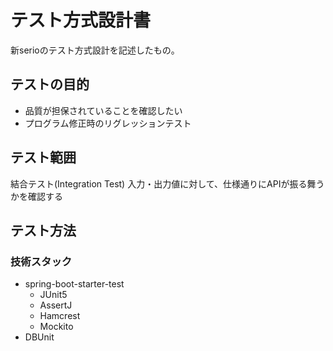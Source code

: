 # テスト方式設計書

新serioのテスト方式設計を記述したもの。

## テストの目的

- 品質が担保されていることを確認したい
- プログラム修正時のリグレッションテスト

## テスト範囲

結合テスト(Integration Test)
入力・出力値に対して、仕様通りにAPIが振る舞うかを確認する

## テスト方法

### 技術スタック

- spring-boot-starter-test
  - JUnit5
  - AssertJ
  - Hamcrest
  - Mockito
- DBUnit
